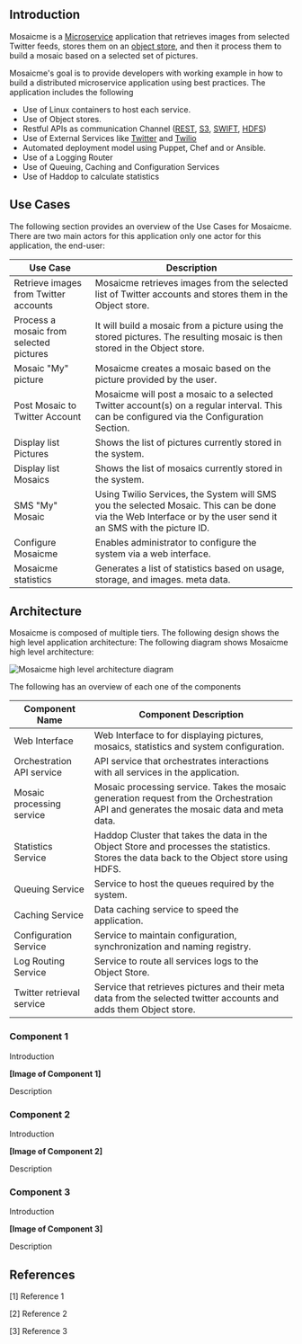 ## Introduction

Mosaicme is a [Microservice](http://en.wikipedia.org/wiki/Microservices "Microservices") application that retrieves images from selected Twitter feeds, stores them on an [object store](http://en.wikipedia.org/wiki/Object_storage "Object Store"), and then it process them to build a mosaic based on a selected set of pictures. 

Mosaicme's goal is to provide developers with working example in how to build a distributed microservice application using best practices. The application includes the following 

- Use of Linux containers to host each service.
- Use of Object stores.
- Restful APIs as communication Channel ([REST](http://en.wikipedia.org/wiki/Representational_state_transfer "REST"), [S3](http://en.wikipedia.org/wiki/Amazon_S3 "AWS S3"), [SWIFT](http://en.wikipedia.org/wiki/OpenStack#Swift "OpenStack Swift"), [HDFS](http://en.wikipedia.org/wiki/Apache_Hadoop#HDFS "Haddop Distributed File System"))
- Use of External Services like [Twitter](http://www.twitter.com "Twitter.com") and [Twilio](https://www.twilio.com/ "Twilio.com")
- Automated deployment model using Puppet, Chef and or Ansible.
- Use of a Logging Router
- Use of Queuing, Caching and Configuration Services 
- Use of Haddop to calculate statistics



## Use Cases


The following section provides an overview of the Use Cases for Mosaicme. There are two main actors for this application  only one actor for this application, the end-user:

 
Use Case	                          | Description
------------------------------------- | -----------|
Retrieve images from Twitter accounts | Mosaicme retrieves images from the selected list of Twitter accounts and stores them in the Object store.
Process a mosaic from selected pictures | It will build a mosaic from a picture using the stored pictures. The resulting mosaic is then stored in the Object store.
Mosaic "My" picture					  | Mosaicme creates a mosaic based on the picture provided by the user.
Post Mosaic to Twitter Account		  | Mosaicme will post a mosaic to a selected Twitter account(s) on a regular interval. This can be configured via the Configuration Section.
Display list Pictures				  | Shows the list of pictures currently stored in the system.
Display list Mosaics				  | Shows the list of mosaics currently stored in the system.
SMS "My" Mosaic						  | Using Twilio Services, the System will SMS you the selected Mosaic. This can be done via the Web Interface or by the user send it an SMS with the picture ID.
Configure Mosaicme 					  | Enables administrator to configure the system via a web interface.
Mosaicme statistics                   | Generates a list of statistics based on usage, storage, and images. meta data.			



## Architecture 

Mosaicme is composed of multiple tiers. The following design shows the high level application architecture: 
The following diagram shows Mosaicme high level architecture: 

![Mosaicme high level architecture diagram](https://github.com/emccode/mosaicme/blob/master/documentation/images/mosaicme-high-level-architecture.PNG)

The following has an overview of each one of the components

Component Name              |	Component Description
--------------------------- | ---------------------|
Web Interface               | Web Interface to for displaying pictures, mosaics, statistics and system configuration. 
Orchestration API service   | API service that orchestrates interactions with all services in the application. 
Mosaic processing service   | Mosaic processing service. Takes the mosaic generation request from the Orchestration API and generates the mosaic data and meta data.
Statistics Service			| Haddop Cluster that takes the data in the Object Store and processes the statistics. Stores the data back to the Object store using HDFS.
Queuing Service				| Service to host the queues required by the system.
Caching Service             | Data caching service to speed the application.
Configuration Service       | Service to maintain configuration, synchronization and naming registry.
Log Routing Service		    | Service to route all services logs to the Object Store.
Twitter retrieval service   | Service that retrieves pictures and their meta data from the selected twitter accounts and adds them Object store.


### Component 1 

Introduction 

**[Image of Component 1]**

Description



### Component 2 

Introduction 

**[Image of Component 2]**

Description
   

### Component 3 

Introduction 

**[Image of Component 3]**

Description
   



## References

[1] Reference 1
 
[2] Reference 2 

[3] Reference 3

